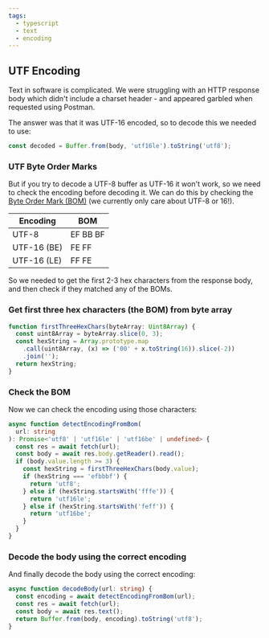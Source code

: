 ```yaml
---
tags:
  - typescript
  - text
  - encoding
---
```


## UTF Encoding

Text in software is complicated. We were struggling with an HTTP response body which didn't include a charset header - and appeared garbled when requested using Postman.

The answer was that it was UTF-16 encoded, so to decode this we needed to use:

```js
const decoded = Buffer.from(body, 'utf16le').toString('utf8');
```

### UTF Byte Order Marks

But if you try to decode a UTF-8 buffer as UTF-16 it won't work, so we need to check the encoding before decoding it. We can do this by checking the [Byte Order Mark (BOM)](https://en.wikipedia.org/wiki/Byte_order_mark) (we currently only care about UTF-8 or 16!).

| Encoding    | BOM      |
| ----------- | -------- |
| UTF-8       | EF BB BF |
| UTF-16 (BE) | FE FF    |
| UTF-16 (LE) | FF FE    |

So we needed to get the first 2-3 hex characters from the response body, and then check if they matched any of the BOMs.

### Get first three hex characters (the BOM) from byte array

```ts
function firstThreeHexChars(byteArray: Uint8Array) {
  const uint8Array = byteArray.slice(0, 3);
  const hexString = Array.prototype.map
    .call(uint8Array, (x) => ('00' + x.toString(16)).slice(-2))
    .join('');
  return hexString;
}
```

### Check the BOM

Now we can check the encoding using those characters:

```ts
async function detectEncodingFromBom(
  url: string
): Promise<'utf8' | 'utf16le' | 'utf16be' | undefined> {
  const res = await fetch(url);
  const body = await res.body.getReader().read();
  if (body.value.length >= 3) {
    const hexString = firstThreeHexChars(body.value);
    if (hexString === 'efbbbf') {
      return 'utf8';
    } else if (hexString.startsWith('fffe')) {
      return 'utf16le';
    } else if (hexString.startsWith('feff')) {
      return 'utf16be';
    }
  }
}
```

### Decode the body using the correct encoding

And finally decode the body using the correct encoding:

```ts
async function decodeBody(url: string) {
  const encoding = await detectEncodingFromBom(url);
  const res = await fetch(url);
  const body = await res.text();
  return Buffer.from(body, encoding).toString('utf8');
}
```
